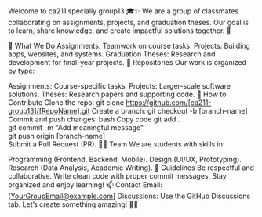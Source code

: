 Welcome to ca211 specially group13 🎓✨
We are a group of classmates collaborating on assignments, projects, and graduation theses. Our goal is to learn, share knowledge, and create impactful solutions together. 🚀

🎯 What We Do
Assignments: Teamwork on course tasks.
Projects: Building apps, websites, and systems.
Graduation Theses: Research and development for final-year projects.
📁 Repositories
Our work is organized by type:

Assignments: Course-specific tasks.
Projects: Larger-scale software solutions.
Theses: Research papers and supporting code.
🤝 How to Contribute
Clone the repo:
git clone https://github.com/[ca211-group13]/[RepoName].git
Create a branch:
git checkout -b [branch-name]
Commit and push changes:
bash
Copy code
git add .  
git commit -m "Add meaningful message"  
git push origin [branch-name]  
Submit a Pull Request (PR).
🧑‍💻 Team
We are students with skills in:

Programming (Frontend, Backend, Mobile).
Design (UI/UX, Prototyping).
Research (Data Analysis, Academic Writing).
📝 Guidelines
Be respectful and collaborative.
Write clean code with proper commit messages.
Stay organized and enjoy learning!
📫 Contact
Email: [YourGroupEmail@example.com]
Discussions: Use the GitHub Discussions tab.
Let’s create something amazing! 💪🎉
